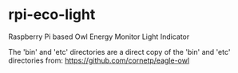 # rpi-eco-light
Raspberry Pi based Owl Energy Monitor Light Indicator

The 'bin' and 'etc' directories are a direct copy of the 'bin' and 'etc' directories from: https://github.com/cornetp/eagle-owl
